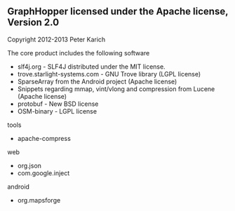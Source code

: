GraphHopper licensed under the Apache license, Version 2.0
--------------------

Copyright 2012-2013 Peter Karich

The core product includes the following software
 * slf4j.org - SLF4J distributed under the MIT license. 
 * trove.starlight-systems.com - GNU Trove library (LGPL license)
 * SparseArray from the Android project (Apache license)
 * Snippets regarding mmap, vint/vlong and compression from Lucene (Apache license)
 * protobuf - New BSD license
 * OSM-binary - LGPL license

tools
 * apache-compress

web
 * org.json
 * com.google.inject

android
 * org.mapsforge
